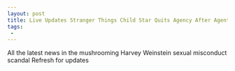 ```yaml
---
layout: post
title: Live Updates Stranger Things Child Star Quits Agency After Agent Accused of Abusing Minor  Report Weinstein Slacking Off in Sex Rehab LAPD Opens Weinstein Rape Investigation
tags:
 -
---
```

All the latest news in the mushrooming Harvey Weinstein sexual misconduct scandal Refresh for updates
